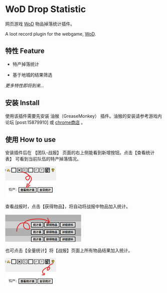 # WoD Drop Statistic

网页游戏 [WoD](world-of-dungeons.org) 物品掉落统计插件。

A loot record plugin for the webgame, [WoD](world-of-dungeons.org). 

## 特性 Feature

- 特产掉落统计

- 基于地城的结果筛选

*更多特性即将到来...*



## 安装 Install

使用该插件需要先安装 油猴（GreaseMonkey） 插件。油猴的安装请参考游戏内论坛 [post:15879910] 或 [chrome商店](https://chrome.google.com/webstore/detail/dhdgffkkebhmkfjojejmpbldmpobfkfo) 。



## 使用 How to use

安装插件后在 【团队-战报】 页面的右上侧能看到新增按钮。点击【查看统计表】 可看到当前队伍的特产掉落情况。

<img src="doc\show_statistic.png" alt="show_statis" style="zoom: 50%;" />

查看战报时，点击【获得物品】，将自动将战报中物品加入统计。

<img src="doc\count.png" alt="count" style="zoom: 50%;" />

也可点击【全量统计】将【战报】页面上所有物品结果加入统计。

<img src="doc\count_all.png" alt="count_all" style="zoom: 50%;" />

